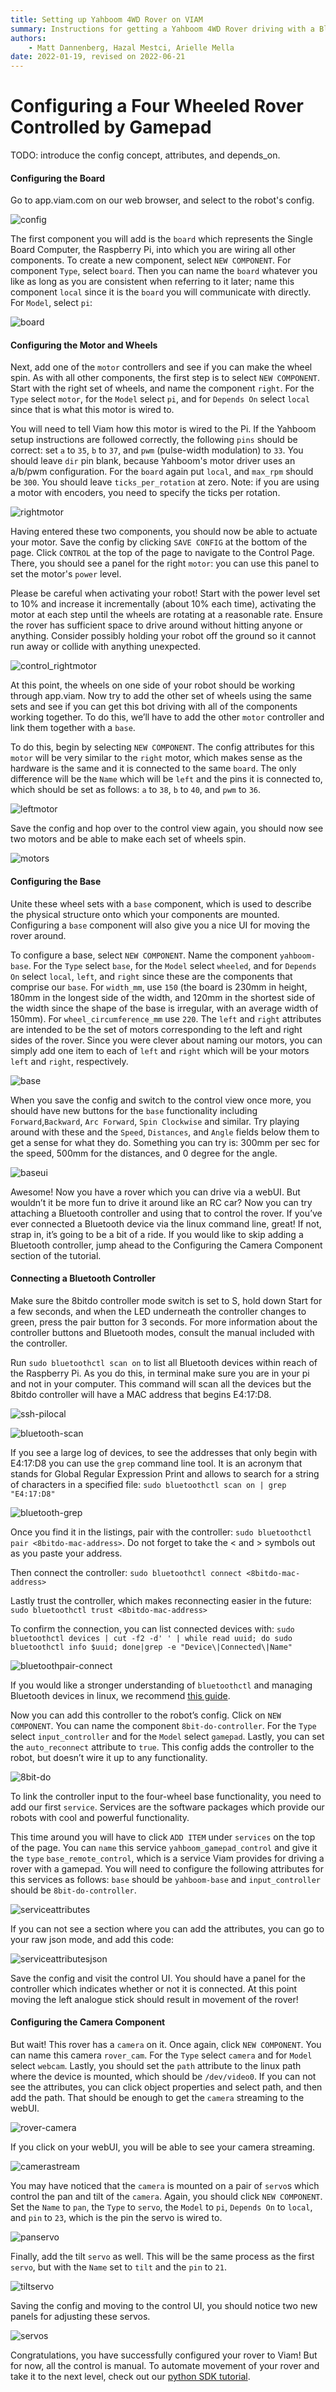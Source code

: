 ```yaml
---
title: Setting up Yahboom 4WD Rover on VIAM
summary: Instructions for getting a Yahboom 4WD Rover driving with a Bluetooth Gamepad with viam.
authors:
    - Matt Dannenberg, Hazal Mestci, Arielle Mella
date: 2022-01-19, revised on 2022-06-21
---
```

# Configuring a Four Wheeled Rover Controlled by Gamepad
TODO: introduce the config concept, attributes, and depends_on.

#### Configuring the Board 

Go to app.viam.com on our web browser, and select to the robot's config.

![config](img/config.png)

The first component you will add is the `board` which represents the Single Board Computer, the Raspberry Pi,  into which you are wiring all other components. To create a new component, select `NEW COMPONENT`. For component `Type`, select `board`. Then you can name the `board` whatever you like as long as you are consistent when referring to it later; name this component `local` since it is the `board` you will communicate with directly. For `Model`, select `pi`:

![board](img/board.png)

#### Configuring the Motor and Wheels 

Next, add one of the `motor` controllers and see if you can make the wheel spin. As with all other components, the first step is to select `NEW COMPONENT`. Start with the right set of wheels, and name the component `right`. For the `Type` select `motor`, for the `Model` select `pi`, and for `Depends On` select `local` since that is what this motor is wired to.

You will need to tell Viam how this motor is wired to the Pi. If the Yahboom setup instructions are followed correctly, the following `pins` should be correct: set `a` to `35`, `b` to `37`, and `pwm` (pulse-width modulation) to `33`. You should leave `dir` pin blank, because Yahboom's motor driver uses an a/b/pwm configuration. For the `board` again put `local`, and `max_rpm` should be `300`. You should leave `ticks_per_rotation` at zero. Note: if you are using a motor with encoders, you need to specify the ticks per rotation.

![rightmotor](img/rightmotor.png)

Having entered these two components, you should now be able to actuate your motor. Save the config by clicking `SAVE CONFIG` at the bottom of the page. Click `CONTROL` at the top of the page to navigate to the Control Page. There, you should see a panel for the right `motor`: you can use this panel to set the motor's `power` level. 

Please be careful when activating your robot! Start with the power level set to 10% and increase it incrementally (about 10% each time), activating the motor at each step until the wheels are rotating at a reasonable rate. Ensure the rover has sufficient space to drive around without hitting anyone or anything. Consider possibly holding your robot off the ground so it cannot run away or collide with anything unexpected.

![control_rightmotor](img/control-rightmotor.png)

At this point, the wheels on one side of your robot should be working through app.viam. Now try to add the other set of wheels using the same sets and see if you can get this bot driving with all of the components working together. To do this, we’ll have to add the other `motor` controller and link them together with a `base`.

To do this, begin by selecting `NEW COMPONENT`. The config attributes for this `motor` will be very similar to the `right` motor, which makes sense as the hardware is the same and it is connected to the same `board`. The only difference will be the `Name` which will be `left` and the pins it is connected to, which should be set as follows: `a` to `38`, `b` to `40`, and `pwm` to `36`.

![leftmotor](img/leftmotor.png)

Save the config and hop over to the control view again, you should now see two motors and be able to make each set of wheels spin.

![motors](img/motors.png)

#### Configuring the Base 

Unite these wheel sets with a `base` component, which is used to describe the physical structure onto which your components are mounted. Configuring a `base` component will also give you a nice UI for moving the rover around.

To configure a base, select `NEW COMPONENT`. Name the component `yahboom-base`. For the `Type` select `base`, for the `Model` select `wheeled`, and for `Depends On` select `local`, `left`, and `right` since these are the components that comprise our `base`. For `width_mm`, use `150` (the board is 230mm in height, 180mm in the longest side of the width, and 120mm in the shortest side of the width since the shape of the base is irregular,  with an average width of 150mm). For `wheel_circumference_mm` use `220`. The `left` and `right` attributes are intended to be the set of motors corresponding to the left and right sides of the rover. Since you were clever about naming our motors, you can simply add one item to each of `left` and `right` which will be your motors `left` and `right`, respectively.

![base](img/base.png)

When you save the config and switch to the control view once more, you should have new buttons for the `base` functionality including `Forward`,`Backward`, `Arc Forward`, `Spin Clockwise` and similar. Try playing around with these and the `Speed`, `Distances`, and `Angle` fields below them to get a sense for what they do. Something you can try is: 300mm per sec for the speed, 500mm for the distances, and 0 degree for the angle. 

![baseui](img/baseui.png)

Awesome! Now you have a rover which you can drive via a webUI. But wouldn’t it be more fun to drive it around like an RC car? Now you can try attaching a Bluetooth controller and using that to control the rover. If you’ve ever connected a Bluetooth device via the linux command line, great! If not, strap in, it’s going to be a bit of a ride. If you would like to skip adding a Bluetooth controller, jump ahead to the Configuring the Camera Component section of the tutorial. 

#### Connecting a Bluetooth Controller

Make sure the 8bitdo controller mode switch is set to S, hold down Start for a few seconds, and when the LED underneath the controller changes to green, press the pair button for 3 seconds. For more information about the controller buttons and Bluetooth modes, consult the manual included with the controller.

Run `sudo bluetoothctl scan on` to list all Bluetooth devices within reach of the Raspberry Pi. As you do this, in terminal make sure you are in your pi and not in your computer. This command will scan all the devices but the 8bitdo controller will have a MAC address that begins E4:17:D8. 

![ssh-pilocal](img/ssh-pilocal.png)

![bluetooth-scan](img/bluetooth-scan.png)

If you see a large log of devices, to see the addresses that only begin with E4:17:D8 you can use the `grep` command line tool. It is an acronym that stands for Global Regular Expression Print and allows to search for a string of characters in a specified file: `sudo bluetoothctl scan on | grep "E4:17:D8"`

![bluetooth-grep](img/bluetooth-grep.png)


Once you find it in the listings, pair with the controller: `sudo bluetoothctl pair <8bitdo-mac-address>`. Do not forget to take the < and > symbols out as you paste your address. 

Then connect the controller: `sudo bluetoothctl connect <8bitdo-mac-address>`

Lastly trust the controller, which makes reconnecting easier in the future: `sudo bluetoothctl trust <8bitdo-mac-address>`

To confirm the connection, you can list connected devices with: `sudo bluetoothctl devices | cut -f2 -d' ' | while read uuid; do sudo bluetoothctl info $uuid; done|grep -e "Device\|Connected\|Name"`

![bluetoothpair-connect](img/bluetoothpair-connect.png)

If you would like a stronger understanding of `bluetoothctl` and managing Bluetooth devices in linux, we recommend [this guide](https://www.makeuseof.com/manage-bluetooth-linux-with-bluetoothctl/).

Now you can add this controller to the robot’s config. Click on `NEW COMPONENT`. You can name the component `8bit-do-controller`. For the `Type` select `input_controller` and for the `Model` select `gamepad`. Lastly, you can set the `auto_reconnect` attribute to `true`. This config adds the controller to the robot, but doesn’t wire it up to any functionality.

![8bit-do](img/8bit-do.png)

To link the controller input to the four-wheel base functionality, you need to add our first `service`. Services are the software packages which provide our robots with cool and powerful functionality.

This time around you will have to click `ADD ITEM` under `services` on the top of the page. You can `name` this service `yahboom_gamepad_control` and give it the `type` `base_remote_control`, which is a service Viam provides for driving a rover with a gamepad. You will need to configure the following attributes for this services as follows: `base` should be `yahboom-base` and `input_controller` should be `8bit-do-controller`.

![serviceattributes](img/serviceattributes.png)

If you can not see a section where you can add the attributes, you can go to your raw json mode, and add this code: 

![serviceattributesjson](img/serviceattributesjson.png)

Save the config and visit the control UI. You should have a panel for the controller which indicates whether or not it is connected. At this point moving the left analogue stick should result in movement of the rover!

#### Configuring the Camera Component 

But wait! This rover has a `camera` on it. Once again, click `NEW COMPONENT`.
You can name this camera `rover_cam`. For the `Type` select `camera` and for `Model` select `webcam`. Lastly, you should set the `path` attribute to the linux path where the device is mounted, which should be `/dev/video0`. If you can not see the attributes, you can click object properties and select path, and then add the path. That should be enough to get the `camera` streaming to the webUI.

![rover-camera](img/rover-camera.png)

If you click on your webUI, you will be able to see your camera streaming.  

![camerastream](img/camerastream.png)

You may have noticed that the `camera` is mounted on a pair of `servo`s which control the pan and tilt of the `camera`. Again, you should click `NEW COMPONENT`. Set the `Name` to `pan`, the `Type` to `servo`, the `Model` to `pi`, `Depends On` to `local`, and `pin` to `23`, which is the pin the servo is wired to.

![panservo](img/panservo.png)

Finally, add the tilt `servo` as well. This will be the same process as the first `servo`, but with the `Name` set to `tilt` and the `pin` to `21`.

![tiltservo](img/tiltservo.png)

Saving the config and moving to the control UI, you should notice two new panels for adjusting these servos.

![servos](img/servos.png)

Congratulations, you have successfully configured your rover to Viam! But for now, all the control is manual. To automate movement of your rover and take it to the next level, check out our [python SDK tutorial](python-sdk-yahboom.md).
